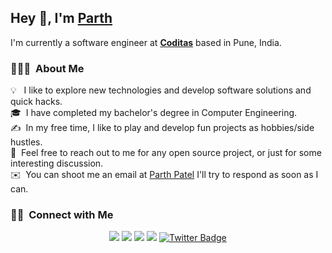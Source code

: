 

<h2>Hey 👋, I'm <a href="https://pspatel.tech/">Parth</a></h2>
<p>I'm currently a software engineer at <strong><a href="https://www.coditas.com/">Coditas</a></strong> based in Pune, India.</p>

### 👨🏻‍💻 &nbsp;About Me</h2>

💡  &nbsp; I like to explore new technologies and develop software solutions and quick hacks.\
🎓 &nbsp;I have completed my bachelor's degree in Computer Engineering. \
✍️ &nbsp;In my free time, I like to play and develop fun projects as hobbies/side hustles.\
💬 &nbsp;Feel free to reach out to me for any open source project, or just for some interesting discussion.\
✉️ &nbsp;You can shoot me an email at [Parth Patel](mailto:pspatel1068@gmail.com) I'll try to respond as soon as I can.

### 🤝🏻 &nbsp;Connect with Me

<p align="center">
<a href="https://www.pspatel.tech"><img src="https://img.shields.io/badge/-pspatel.tech-3423A6?style=flat&logo=Google-Chrome&logoColor=white"/></a>
<a href="https://linkedin.com/in/pspatel1068"><img src="https://img.shields.io/badge/-Parth Patel-0077B5?style=flat&logo=Linkedin&logoColor=white"/></a>
<a href="mailto:pspatel1068@gmail.com"><img src="https://img.shields.io/badge/-pspatel1068-D14836?style=flat&logo=Gmail&logoColor=white"/></a>
<a href="https://instagram.com/pspatel_"><img src="https://img.shields.io/badge/-@pspatel__-E4405F?style=flat&logo=Instagram&logoColor=white"/></a>
<a href="https://twitter.com/P_S_Patel"><img src="https://img.shields.io/badge/-@P__S__Patel-1DA1F2?style=flat&amp;&amp;logo=Twitter&logoColor=white&amp;link=https://twitter.com/P_S_Patel" alt="Twitter Badge"></a> 
</p>
